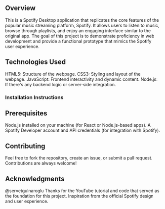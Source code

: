 ## Overview
This is a Spotify Desktop application that replicates the core features of the popular music streaming platform, Spotify. It allows users to listen to music, browse through playlists, and enjoy an engaging interface similar to the original app.
The goal of this project is to demonstrate proficiency in web development and provide a functional prototype that mimics the Spotify user experience.

## Technologies Used
HTML5: Structure of the webpage.
CSS3: Styling and layout of the webpage.
JavaScript: Frontend interactivity and dynamic content.
Node.js: If there's any backend logic or server-side integration.

### Installation Instructions
## Prerequisites
Node.js installed on your machine (for React or Node.js-based apps).
A Spotify Developer account and API credentials (for integration with Spotify).

## Contributing
Feel free to fork the repository, create an issue, or submit a pull request. Contributions are always welcome!

## Acknowledgments
@servetgulnaroglu Thanks for the YouTube tutorial and code that served as the foundation for this project.
Inspiration from the official Spotify design and user experience.
